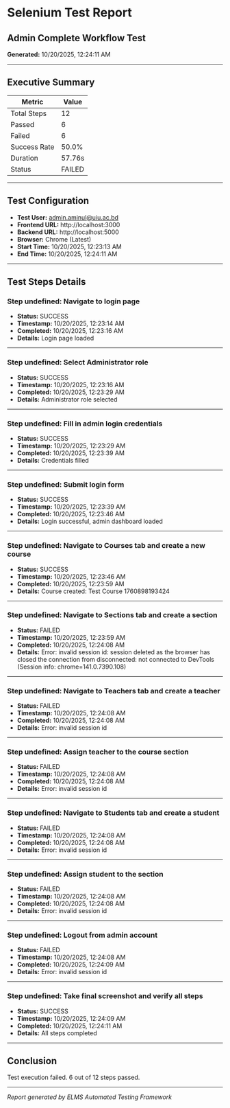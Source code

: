 # Selenium Test Report

## Admin Complete Workflow Test

**Generated:** 10/20/2025, 12:24:11 AM

---

## Executive Summary

| Metric | Value |
|--------|-------|
| Total Steps | 12 |
| Passed | 6 |
| Failed | 6 |
| Success Rate | 50.0% |
| Duration | 57.76s |
| Status | FAILED |

---

## Test Configuration

- **Test User:** admin.aminul@uiu.ac.bd
- **Frontend URL:** http://localhost:3000
- **Backend URL:** http://localhost:5000
- **Browser:** Chrome (Latest)
- **Start Time:** 10/20/2025, 12:23:13 AM
- **End Time:** 10/20/2025, 12:24:11 AM

---

## Test Steps Details


### Step undefined: Navigate to login page

- **Status:** SUCCESS
- **Timestamp:** 10/20/2025, 12:23:14 AM
- **Completed:** 10/20/2025, 12:23:16 AM
- **Details:** Login page loaded

---


### Step undefined: Select Administrator role

- **Status:** SUCCESS
- **Timestamp:** 10/20/2025, 12:23:16 AM
- **Completed:** 10/20/2025, 12:23:29 AM
- **Details:** Administrator role selected

---


### Step undefined: Fill in admin login credentials

- **Status:** SUCCESS
- **Timestamp:** 10/20/2025, 12:23:29 AM
- **Completed:** 10/20/2025, 12:23:39 AM
- **Details:** Credentials filled

---


### Step undefined: Submit login form

- **Status:** SUCCESS
- **Timestamp:** 10/20/2025, 12:23:39 AM
- **Completed:** 10/20/2025, 12:23:46 AM
- **Details:** Login successful, admin dashboard loaded

---


### Step undefined: Navigate to Courses tab and create a new course

- **Status:** SUCCESS
- **Timestamp:** 10/20/2025, 12:23:46 AM
- **Completed:** 10/20/2025, 12:23:59 AM
- **Details:** Course created: Test Course 1760898193424

---


### Step undefined: Navigate to Sections tab and create a section

- **Status:** FAILED
- **Timestamp:** 10/20/2025, 12:23:59 AM
- **Completed:** 10/20/2025, 12:24:08 AM
- **Details:** Error: invalid session id: session deleted as the browser has closed the connection
from disconnected: not connected to DevTools
  (Session info: chrome=141.0.7390.108)

---


### Step undefined: Navigate to Teachers tab and create a teacher

- **Status:** FAILED
- **Timestamp:** 10/20/2025, 12:24:08 AM
- **Completed:** 10/20/2025, 12:24:08 AM
- **Details:** Error: invalid session id

---


### Step undefined: Assign teacher to the course section

- **Status:** FAILED
- **Timestamp:** 10/20/2025, 12:24:08 AM
- **Completed:** 10/20/2025, 12:24:08 AM
- **Details:** Error: invalid session id

---


### Step undefined: Navigate to Students tab and create a student

- **Status:** FAILED
- **Timestamp:** 10/20/2025, 12:24:08 AM
- **Completed:** 10/20/2025, 12:24:08 AM
- **Details:** Error: invalid session id

---


### Step undefined: Assign student to the section

- **Status:** FAILED
- **Timestamp:** 10/20/2025, 12:24:08 AM
- **Completed:** 10/20/2025, 12:24:08 AM
- **Details:** Error: invalid session id

---


### Step undefined: Logout from admin account

- **Status:** FAILED
- **Timestamp:** 10/20/2025, 12:24:08 AM
- **Completed:** 10/20/2025, 12:24:09 AM
- **Details:** Error: invalid session id

---


### Step undefined: Take final screenshot and verify all steps

- **Status:** SUCCESS
- **Timestamp:** 10/20/2025, 12:24:09 AM
- **Completed:** 10/20/2025, 12:24:11 AM
- **Details:** All steps completed

---


## Conclusion

Test execution failed. 6 out of 12 steps passed.

---

*Report generated by ELMS Automated Testing Framework*
